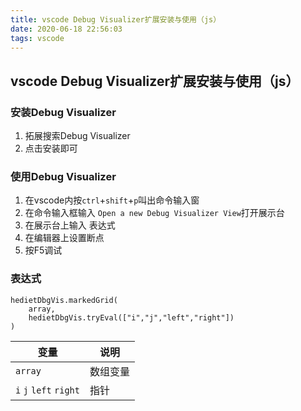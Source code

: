 ```yaml
---
title: vscode Debug Visualizer扩展安装与使用（js）
date: 2020-06-18 22:56:03
tags: vscode
---
```

## vscode Debug Visualizer扩展安装与使用（js）

### 安装Debug Visualizer
1. 拓展搜索Debug Visualizer
2. 点击安装即可

### 使用Debug Visualizer
1. 在vscode内按`ctrl`+`shift`+`p`叫出命令输入窗
2. 在命令输入框输入 `Open a new Debug Visualizer View`打开展示台
3. 在展示台上输入 表达式
4. 在编辑器上设置断点
5. 按F5调试


### 表达式

```
hedietDbgVis.markedGrid(
    array,
    hedietDbgVis.tryEval(["i","j","left","right"])
)
```
变量|说明
---|---
`array`|数组变量
`i` `j` `left` `right`|指针